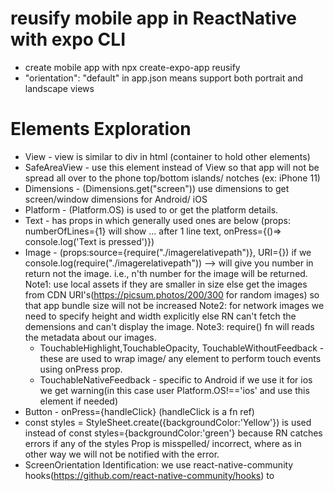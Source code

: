# reusify mobile app in ReactNative with expo CLI

- create mobile app with npx create-expo-app reusify
- "orientation": "default" in app.json means support both portrait and landscape views

# Elements Exploration

- View - view is similar to div in html (container to hold other elements)
- SafeAreaView - use this element instead of View so that app will not be spread all over to the phone top/bottom islands/ notches (ex: iPhone 11)
- Dimensions - (Dimensions.get("screen")) use dimensions to get screen/window dimensions for Android/ iOS
- Platform - (Platform.OS) is used to or get the platform details.
- Text - has props in which generally used ones are below (props: numberOfLines={1} will show ... after 1 line text, onPress={()=> console.log('Text is pressed')})
- Image - (props:source={require("./imagerelativepath")}, URI={})
  if we console.log(require("./imagerelativepath")) --> will give you number in return not the image. i.e., n'th number for the image will be returned.
  Note1: use local assets if they are smaller in size else get the images from CDN URI's(https://picsum.photos/200/300 for random images) so that app bundle size will not be increased
  Note2: for network images we need to specify height and width explicitly else RN can't fetch the demensions and can't display the image.
  Note3: require() fn will reads the metadata about our images.
  - TouchableHighlight,TouchableOpacity, TouchableWithoutFeedback - these are used to wrap image/ any element to perform touch events using onPress prop.
  - TouchableNativeFeedback - specific to Android if we use it for ios we get warning(in this case user Platform.OS!=='ios' and use this element if needed)
- Button - onPress={handleClick} (handleClick is a fn ref)
- const styles = StyleSheet.create({backgroundColor:'Yellow'}) is used instead of const styles={backgroundColor:'green'} because RN catches errors if any of the styles Prop is misspelled/ incorrect, where as in other way we will not be notified with the error.
- ScreenOrientation Identification: we use react-native-community hooks(https://github.com/react-native-community/hooks) to
